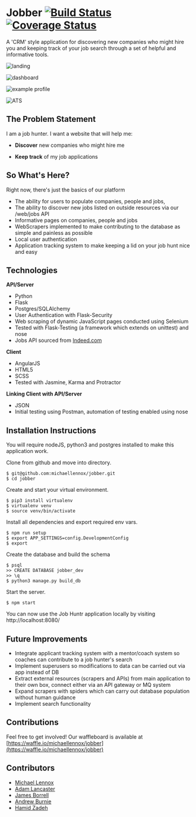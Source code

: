# Jobber [![Build Status](https://travis-ci.org/michaellennox/jobber.svg?branch=master)](https://travis-ci.org/michaellennox/jobber) [![Coverage Status](https://coveralls.io/repos/github/michaellennox/jobber/badge.svg?branch=coveralls)](https://coveralls.io/github/michaellennox/jobber?branch=coveralls)

A 'CRM' style application for discovering new companies who might hire you and keeping track of your job search through a set of helpful and informative tools.

![landing](http://i.imgur.com/6agNIn3.png)

![dashboard](http://i.imgur.com/9xPrhXX.png)

![example profile](http://i.imgur.com/bY0L1B6.png)

![ATS](http://i.imgur.com/Bsd8kTM.png)

## The Problem Statement

I am a job hunter. I want a website that will help me:
 
* **Discover** new companies who might hire me 

* **Keep track** of my job applications


## So What's Here?

Right now, there's just the basics of our platform

* The ability for users to populate companies, people and jobs,
* The ability to discover new jobs listed on outside resources via our /web/jobs API
* Informative pages on companies, people and jobs
* WebScrapers implemented to make contributing to the database as simple and painless as possible
* Local user authentication
* Application tracking system to make keeping a lid on your job hunt nice and easy

## Technologies

__API/Server__

* Python
* Flask
* Postgres/SQLAlchemy
* User Authentication with Flask-Security
* Web scraping of dynamic JavaScript pages conducted using Selenium 
* Tested with Flask-Testing (a framework which extends on unittest) and nose
* Jobs API sourced from [Indeed.com](http://www.indeed.co.uk/jsp/apiinfo.jsp)

__Client__

* AngularJS
* HTML5
* SCSS
* Tested with Jasmine, Karma and Protractor

__Linking Client with API/Server__

* JSON
* Initial testing using Postman, automation of testing enabled using nose

## Installation Instructions

You will require nodeJS, python3 and postgres installed to make this application work.

Clone from github and move into directory.

```
$ git@github.com:michaellennox/jobber.git
$ cd jobber
```

Create and start your virtual environment.

```
$ pip3 install virtualenv
$ virtualenv venv
$ source venv/bin/activate
```

Install all dependencies and export required env vars.

```
$ npm run setup
$ export APP_SETTINGS=config.DevelopmentConfig
$ export
```

Create the database and build the schema

```
$ psql
>> CREATE DATABASE jobber_dev
>> \q
$ python3 manage.py build_db
```

Start the server.

```
$ npm start
```

You can now use the Job Huntr application locally by visiting http://localhost:8080/

## Future Improvements

* Integrate applicant tracking system with a mentor/coach system so coaches can contribute to a job hunter's search
* Implement superusers so modifications to data can be carried out via app instead of DB
* Extract external resources (scrapers and APIs) from main application to their own box, connect either via an API gateway or MQ system
* Expand scrapers with spiders which can carry out database population without human guidance
* Implement search functionality

## Contributions

Feel free to get involved! Our waffleboard is available at [https://waffle.io/michaellennox/jobber](https://waffle.io/michaellennox/jobber)

## Contributors

* [Michael Lennox](https://github.com/michaellennox)
* [Adam Lancaster](https://github.com/Adzz)
* [James Borrell](https://github.com/JBorrell)
* [Andrew Burnie](https://github.com/Andrew47)
* [Hamid Zadeh](https://github.com/genzade)
